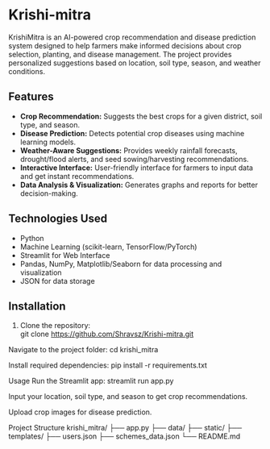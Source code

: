 # Krishi-mitra


KrishiMitra is an AI-powered crop recommendation and disease prediction system designed to help farmers make informed decisions about crop selection, planting, and disease management. The project provides personalized suggestions based on location, soil type, season, and weather conditions.

## Features

- **Crop Recommendation:** Suggests the best crops for a given district, soil type, and season.
- **Disease Prediction:** Detects potential crop diseases using machine learning models.
- **Weather-Aware Suggestions:** Provides weekly rainfall forecasts, drought/flood alerts, and seed sowing/harvesting recommendations.
- **Interactive Interface:** User-friendly interface for farmers to input data and get instant recommendations.
- **Data Analysis & Visualization:** Generates graphs and reports for better decision-making.

## Technologies Used

- Python
- Machine Learning (scikit-learn, TensorFlow/PyTorch)
- Streamlit for Web Interface
- Pandas, NumPy, Matplotlib/Seaborn for data processing and visualization
- JSON for data storage

## Installation

1. Clone the repository:  
git clone https://github.com/Shravsz/Krishi-mitra.git

Navigate to the project folder:
cd krishi_mitra


Install required dependencies:
pip install -r requirements.txt

Usage
Run the Streamlit app:
streamlit run app.py


Input your location, soil type, and season to get crop recommendations.

Upload crop images for disease prediction.

Project Structure
krishi_mitra/
├── app.py
├── data/
├── static/
├── templates/
├── users.json
├── schemes_data.json
└── README.md
